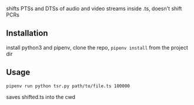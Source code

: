 shifts PTSs and DTSs of audio and video streams inside .ts, doesn't shift PCRs

## Installation
install python3 and pipenv, clone the repo, `pipenv install` from the project dir

## Usage
`pipenv run python tsr.py path/to/file.ts 100000`

saves shifted.ts into the cwd
